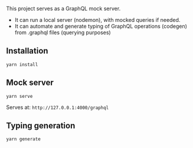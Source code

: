 This project serves as a GraphQL mock server.
- It can run a local server (nodemon), with mocked queries if needed.
- It can automate and generate typing of GraphQL operations (codegen) from .graphql files (querying purposes)

## Installation
```
yarn install
```


## Mock server
```
yarn serve
```

Serves at: `http://127.0.0.1:4000/graphql`


## Typing generation
```
yarn generate
```

